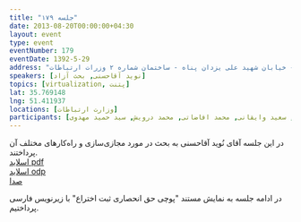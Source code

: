 ```yaml
---
title: "جلسه ۱۷۹"
date: 2013-08-20T00:00:00+04:30
layout: event
type: event
eventNumber: 179
eventDate: 1392-5-29
address: "خیابان ولیعصر - پایین تر از خیابان شهید وحید دستگردی (ظفر) - خیابان شهید علی یزدان پناه - ساختمان شماره ۲ وزرات ارتباطات"
speakers: [نوید آقاحسنی, بحث آزاد]
topics: [virtualization, پتنت]
lat: 35.769148
lng: 51.411937
locations: [وزارت ارتباطات]
participants: [بهنام توکلی کرمانی, نوید آقاحسنی, کیوان هدایتی, اسماعیل پارسا ضیابری, مرتضی میلانی, علیرضا پوری بدین, علیرضا صفری, سعید شکوهی, محسن اسماعیل‌پور, وحید حسنی, مهراد قاضی‌پور, سید حمید مهدوی, فرید احمدیان, محمدرضا کمالی‌فرد, علی رستمی, محسن فرهادی, سعید هاشمی, رضا شالباف‌زاده, کوشا اسماعیل‌پور, آرمان مزدائی, سید مجید عظیمی, احمد قناتی, رضا سامعی, محمد معین حسینی منش, دانیال بهزادی, ابوالفضل حمیدی, امید خسروجردی, مجتبی هخامنش, سید محمد حسین خسروجردی, کاوه قمری, مهدی غفاری, فاطمه تراشی کاشانی, سید محمد مسعود صدرنژاد, سعید وایقانی, محمد افاضاتی, محمد درویش, سید حمید مهدوی]
---
```

در این جلسه آقای نُوید آقاحسنی به بحث در مورد مجازی‌سازی و راه‌کارهای مختلف آن پرداختند.  
[اسلاید pdf](/events/presentations/183/virtualization.pdf)  
[اسلاید odp](/events/presentations/183/virtualization.odp)  
[صدا](https://archive.org/details/tehlug_179_virtualization)  

در ادامه جلسه به نمایش مستند "پوچی حق انحصاری ثبت اختراع" با زیرنویس فارسی پرداختیم.

